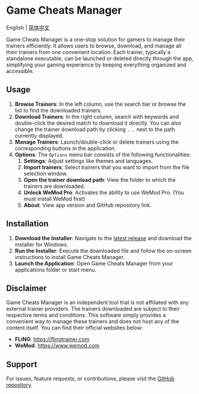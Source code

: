 # Game Cheats Manager

English | [简体中文](./README_CN.md)

Game Cheats Manager is a one-stop solution for gamers to manage their trainers efficiently. It allows users to browse, download, and manage all their trainers from one convenient location. Each trainer, typically a standalone executable, can be launched or deleted directly through the app, simplifying your gaming experience by keeping everything organized and accessible.

## Usage

1. **Browse Trainers**: In the left column, use the search bar or browse the list to find the downloaded trainers.
2. **Download Trainers**: In the right column, search with keywords and double-click the desired match to download it directly. You can also change the trainer download path by clicking `...` next to the path currently displayed.
3. **Manage Trainers**: Launch/double-click or delete trainers using the corresponding buttons in the application.
4. **Options**: The `Options` menu bar consists of the following functionalities:
   1. **Settings**: Adjust settings like themes and languages.
   2. **Import trainers**: Select trainers that you want to import from the file selection window.
   3. **Open the trainer download path**: View the folder to which the trainers are downloaded.
   4. **Unlock WeMod Pro**: Activates the ability to use WeMod Pro. (You must install WeMod first)
   5. **About**: View app version and GitHub repository link.

## Installation

1. **Download the Installer**: Navigate to the [latest release](https://github.com/dyang886/Game-Cheats-Manager/releases) and download the installer for Windows.
2. **Run the Installer**: Execute the downloaded file and follow the on-screen instructions to install Game Cheats Manager.
3. **Launch the Application**: Open Game Cheats Manager from your applications folder or start menu.

## Disclaimer

Game Cheats Manager is an independent tool that is not affiliated with any external trainer providers. The trainers downloaded are subject to their respective terms and conditions. This software simply provides a convenient way to manage these trainers and does not host any of the content itself. You can find their official websites below:

- **FLiNG**: https://flingtrainer.com
- **WeMod**: https://www.wemod.com

## Support

For issues, feature requests, or contributions, please visit the [GitHub repository](https://github.com/dyang886/Game-Cheats-Manager).
